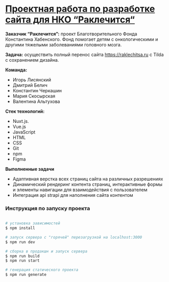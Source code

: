 # [Проектная работа по разработке сайта для НКО “Раклечится“](https://dmitrii-belich.github.io/raklechitsa/)
 

**Заказчик “Раклечится”:** проект Благотворительного Фонда Константина Хабенского. Фонд помогает детям с онкологическими и другими тяжелыми заболеваниями головного мозга.

**Задача:** осуществить полный перенос сайта  https://raklechitsa.ru с Tilda c сохранением дизайна.

**Команда:**
- Игорь Лисянский
- Дмитрий Белич
- Константин Черкашин
- Мария Скосырская
- Валентина Альтухова

**Стек технологий:**
-	Nuxt.js.
-	Vue.js 
-	JavaScript
-	HTML
-	CSS
-	Git
-	npm
-	Figma

**Выполненные задачи**
  -	 Адаптивная верстка всех страниц сайта на различных разрешениях
  -	 Динамический рендеринг контента страниц, интерактивные формы и элементы навигации для взаимодействия с пользователем
  -	Интеграция api strapi для наполнения сайта контентом
 

### Инструкция по запуску проекта
```bash

# установка зависимостей
$ npm install

# запуск сервера с "горячей" перезагрузкой на localhost:3000
$ npm run dev

# сборка в продакшн и запуск сервера
$ npm run build
$ npm run start

# генерация статического проекта
$ npm run generate

```
